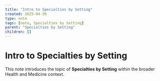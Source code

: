 ```yaml
---
title: "Intro to Specialties by Setting"
created: 2025-04-30
type: note
tags: [note, Specialties by Setting]
parent: "Specialties by Setting"
children: []
---
```


# Intro to Specialties by Setting

This note introduces the topic of **Specialties by Setting** within the broader Health and Medicine context.
